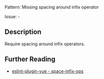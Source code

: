 Pattern: Missing spacing around infix operator

Issue: -

## Description

Require spacing around infix operators.

## Further Reading

* [eslint-plugin-vue - space-infix-ops](https://eslint.vuejs.org/rules/space-infix-ops.html)
